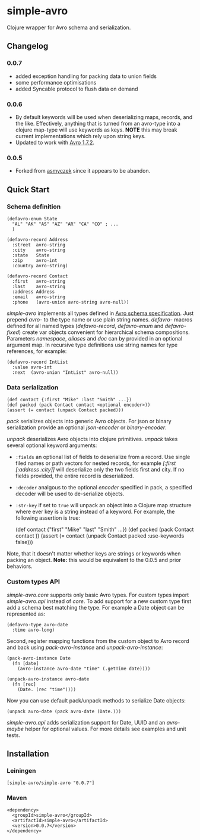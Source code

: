 # simple-avro

Clojure wrapper for Avro schema and serialization.

## Changelog

### 0.0.7

* added exception handling for packing data to union fields
* some performance optimisations
* added Syncable protocol to flush data on demand

### 0.0.6

* By default keywords will be used when deserializing maps, records, and the like. Effectively, anything that is turned from an avro-type into a clojure map-type will use keywords as keys. __NOTE__ this may break current implementations which rely upon string keys.
* Updated to work with [Avro 1.7.2](avro.apache.org/docs/1.7.2/spec.html).

### 0.0.5

* Forked from [asmyczek](https://github.com/asmyczek/simple-avro) since it appears to be abandon.

## Quick Start

### Schema definition

    (defavro-enum State
      "AL" "AK" "AS" "AZ" "AR" "CA" "CO" ; ...
      )

    (defavro-record Address
      :street  avro-string
      :city    avro-string
      :state   State
      :zip     avro-int
      :country avro-string)

    (defavro-record Contact
      :first   avro-string
      :last    avro-string
      :address Address
      :email   avro-string
      :phone   (avro-union avro-string avro-null))

_simple-avro_ implements all types defined in [Avro schema specification](http://avro.apache.org/docs/1.7.2/spec.html).
Just prepend _avro-_ to the type name or use plain string names. _defavro-_ macros defined for all named types
(_defavro-record_, _defavro-enum_ and _defavro-fixed_) create var objects convenient for hierarchical schema compositions.
Parameters _namespace_, _aliases_ and _doc_ can by provided in an optional argument map. In recursive type definitions use 
string names for type references, for example:

    (defavro-record IntList
      :value avro-int 
      :next  (avro-union "IntList" avro-null))

### Data serialization

    (def contact {:first "Mike" :last "Smith" ...})
    (def packed (pack Contact contact <optional encoder>))
    (assert (= contact (unpack Contact packed)))

_pack_ serializes objects into generic Avro objects. For json or binary serialization provide an optional _json-encoder_ or _binary-encoder_.


_unpack_ deserializes Avro objects into clojure primitives. _unpack_ takes several optional keyword arguments:

* `:fields` an optional list of fields to deserialize from a record. Use single filed names or path vectors for nested records, for example _[:first [:address :city]]_ will deserialize only
the two fields first and city. If no fields provided, the entire record is deserialized. 
* `:decoder` analgous to the optional _encoder_ specified in pack, a specified decoder will be used to de-serialize objects.
* `:str-key` if set to `true` will unpack an object into a Clojure map structure where ever key is a string instead of a keyword.
For example, the following assertion is true:

    (def contact {"first" "Mike" "last" "Smith" ...})
    (def packed (pack Contact contact <optional encoder>))
    (assert (= contact (unpack Contact packed :use-keywords false)))

Note, that it doesn't matter whether keys are strings or keywords when packing an object. __Note:__ this would be equivalent to the 0.0.5 and prior behaviors.


### Custom types API

_simple-avro.core_ supports only basic Avro types. For custom types import _simple-avro.api_ instead of _core_.
To add support for a new custom type first add a schema best matching the type. For example a Date object can be represented as:

    (defavro-type avro-date
      :time avro-long)

Second, register mapping functions from the custom object to Avro record and back using _pack-avro-instance_ and _unpack-avro-instance_:

    (pack-avro-instance Date
      (fn [date] 
        (avro-instance avro-date "time" (.getTime date))))
      
    (unpack-avro-instance avro-date
      (fn [rec]
        (Date. (rec "time"))))

Now you can use default pack/unpack methods to serialize Date objects:

    (unpack avro-date (pack avro-date (Date.)))

_simple-avro.api_ adds serialization support for Date, UUID and an _avro-maybe_ helper for optional values.
For more details see examples and unit tests.

## Installation

### Leiningen

    [simple-avro/simple-avro "0.0.7"]
 
### Maven

    <dependency>
      <groupId>simple-avro</groupId>
      <artifactId>simple-avro</artifactId>
      <version>0.0.7</version>
    </dependency>
